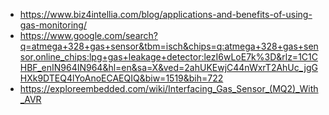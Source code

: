 - https://www.biz4intellia.com/blog/applications-and-benefits-of-using-gas-monitoring/
- https://www.google.com/search?q=atmega+328+gas+sensor&tbm=isch&chips=q:atmega+328+gas+sensor,online_chips:lpg+gas+leakage+detector:lezI6wLoE7k%3D&rlz=1C1CHBF_enIN964IN964&hl=en&sa=X&ved=2ahUKEwjC44nWxrT2AhUc_jgGHXk9DTEQ4lYoAnoECAEQIQ&biw=1519&bih=722
- https://exploreembedded.com/wiki/Interfacing_Gas_Sensor_(MQ2)_With_AVR
